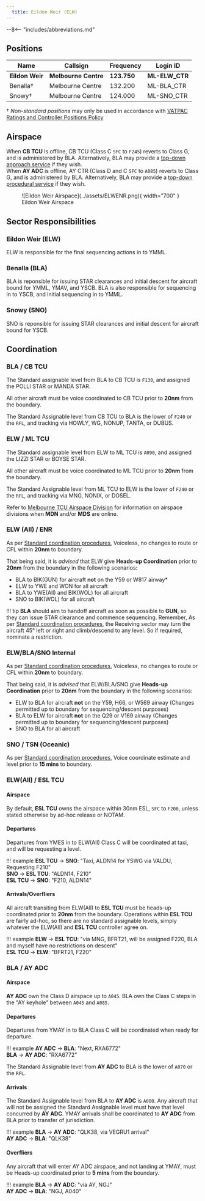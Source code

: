 ```yaml
---
  title: Eildon Weir (ELW)
---
```


--8<-- "includes/abbreviations.md"
## Positions

| Name | Callsign | Frequency | Login ID |
| ---- | -------- | --------- | -------- |
| **Eildon Weir** | **Melbourne Centre** | **123.750** | **ML-ELW_CTR** |
| Benalla† | Melbourne Centre | 132.200 | ML-BLA_CTR |
| Snowy† | Melbourne Centre | 124.000 | ML-SNO_CTR |

† *Non-standard positions* may only be used in accordance with [VATPAC Ratings and Controller Positions Policy](https://vatpac.org/publications/policies)

## Airspace
When **CB TCU** is offline, CB TCU (Class C `SFC` to `F245`) reverts to Class G, and is administered by BLA. Alternatively, BLA may provide a [top-down approach service](../../../terminal/canberra) if they wish.  
When **AY ADC** is offline, AY CTR (Class D and C `SFC` to `A085`) reverts to Class G, and is administered by BLA. Alternatively, BLA may provide a [top-down procedural service](../../../aerodromes/Albury) if they wish.

<figure markdown>
![Eildon Weir Airspace](../assets/ELWENR.png){ width="700" }
  <figcaption>Eildon Weir Airspace</figcaption>
</figure>

## Sector Responsibilities
### Eildon Weir (ELW)
ELW is responsible for the final sequencing actions in to YMML.
### Benalla (BLA)
BLA is reponsible for issuing STAR clearances and initial descent for aircraft bound for YMML, YMAV, and YSCB. BLA is also responsible for sequencing in to YSCB, and initial sequencing in to YMML.
### Snowy (SNO)
SNO is reponsible for issuing STAR clearances and initial descent for aircraft bound for YSCB.
## Coordination
### BLA / CB TCU
The Standard assignable level from BLA to CB TCU is `F130`, and assigned the POLLI STAR or MANDA STAR.  

All other aircraft must be voice coordinated to CB TCU prior to **20nm** from the boundary.

The Standard Assignable level from CB TCU to BLA is the lower of `F240` or the `RFL`, and tracking via HOWLY, WG, NONUP, TANTA, or DUBUS.

### ELW / ML TCU
The Standard assignable level from ELW to ML TCU is `A090`, and assigned the LIZZI STAR or BOYSE STAR.  

All other aircraft must be voice coordinated to ML TCU prior to **20nm** from the boundary.

The Standard Assignable level from ML TCU to ELW is the lower of `F240` or the `RFL`, and tracking via MNG, NONIX, or DOSEL.

Refer to [Melbourne TCU Airspace Division](../../../terminal/melbourne/#airspace-division) for information on airspace divisions when **MDN** and/or **MDS** are online.
### ELW (All) / ENR
As per [Standard coordination procedures](../../../controller-skills/coordination/#enr-enr), Voiceless, no changes to route or CFL within **20nm** to boundary.

That being said, it is *advised* that ELW give **Heads-up Coordination** prior to **20nm** from the boundary in the following scenarios:  
- BLA to BIK(GUN) for aircraft **not** on the Y59 or W817 airway*  
- ELW to YWE and WON for all aircraft  
- BLA to YWE(All) and BIK(WOL) for all aircraft  
- SNO to BIK(WOL) for all aircraft

!!! tip
    **BLA** should aim to handoff aircraft as soon as possible to **GUN**, so they can issue STAR clearance and commence sequencing. Remember, As per [Standard coordination procedures](../../../controller-skills/coordination/#handoffs), the Receiving sector may turn the aircraft 45° left or right and climb/descend to any level. So if required, nominate a restriction.

### ELW/BLA/SNO Internal
As per [Standard coordination procedures](../../../controller-skills/coordination/#enr-enr), Voiceless, no changes to route or CFL within **20nm** to boundary.

That being said, it is *advised* that ELW/BLA/SNO give **Heads-up Coordination** prior to **20nm** from the boundary in the following scenarios:  
- ELW to BLA for aircraft **not** on the Y59, H66, or W569 airway (Changes permitted up to boundary for sequencing/descent purposes)  
- BLA to ELW for aircraft **not** on the Q29 or V169 airway (Changes permitted up to boundary for sequencing/descent purposes)  
- SNO to BLA for all aircraft

### SNO / TSN (Oceanic)
As per [Standard coordination procedures](../../controller-skills/coordination/#enr-oceanic), Voice coordinate estimate and level prior to **15 mins** to boundary.

### ELW(All) / ESL TCU
#### Airspace
By default, **ESL TCU** owns the airspace within 30nm ESL, `SFC` to `F200`, unless stated otherwise by ad-hoc release or NOTAM.
#### Departures
Departures from YMES in to ELW(All) Class C will be coordinated at taxi, and will be requesting a level.

!!! example
    <span class="coldline">**ESL TCU** -> **SNO**</span>: "Taxi, ALDN14 for YSWG via VALDU, Requesting F210"  
    <span class="coldline">**SNO** -> **ESL TCU**</span>: "ALDN14, F210"  
    <span class="coldline">**ESL TCU** -> **SNO**</span>: "F210, ALDN14"  

#### Arrivals/Overfliers
All aircraft transiting from ELW(All) to **ESL TCU** must be heads-up coordinated prior to **20nm** from the boundary. Operations within **ESL TCU** are fairly ad-hoc, so there are no standard assignable levels, simply whatever the ELW(All) and **ESL TCU** controller agree on.

!!! example
    <span class="coldline">**ELW** -> **ESL TCU**</span>: "via MNG, BFRT21, will be assigned F220, BLA and myself have no restrictions on descent"  
    <span class="coldline">**ESL TCU** -> **ELW**</span>: "BFRT21, F220"  

### BLA / AY ADC
#### Airspace
**AY ADC** own the Class D airspace up to `A045`. BLA own the Class C steps in the "AY keyhole" between `A045` and `A085`.
#### Departures
Departures from YMAY in to BLA Class C will be coordinated when ready for departure.

!!! example
    <span class="hotline">**AY ADC** -> **BLA**</span>: "Next, RXA6772"  
    <span class="hotline">**BLA** -> **AY ADC**</span>: "RXA6772" 

The Standard Assignable level from **AY ADC** to BLA is the lower of `A070` or the `RFL`.

#### Arrivals
The Standard Assignable level from BLA to **AY ADC** is `A080`. Any aircraft that will not be assigned the Standard Assignable level must have that level concurred by **AY ADC**.
YMAY arrivals shall be coordinated to **AY ADC** from BLA prior to transfer of jurisdiction.

!!! example
    <span class="coldline">**BLA** -> **AY ADC**</span>: "QLK38, via VEGRU1 arrival"  
    <span class="coldline">**AY ADC** -> **BLA**</span>: "QLK38" 

#### Overfliers
Any aircraft that will enter AY ADC airspace, and not landing at YMAY, must be Heads-up coordinated prior to **5 mins** from the boundary.

!!! example
    **BLA** -> **AY ADC**: "via AY, NGJ"  
    **AY ADC** -> **BLA**: "NGJ, A040"
